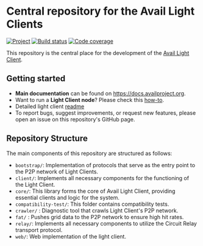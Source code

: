 # Central repository for the Avail Light Clients

[![Project](https://img.shields.io/badge/project-Avail-cyan)](https://www.availproject.org/) [![Build status](https://github.com/availproject/avail-light/actions/workflows/default.yml/badge.svg)](https://github.com/availproject/avail-light/actions/workflows/default.yml) [![Code coverage](https://codecov.io/gh/availproject/avail-light/branch/main/graph/badge.svg?token=7O2EA7QMC2)](https://codecov.io/gh/availproject/avail-light)

This repository is the central place for the development of the [Avail Light Client](https://docs.availproject.org/docs/operate-a-node/node-types).

## Getting started

- **Main documentation** can be found on <https://docs.availproject.org>.
- Want to run a **Light Client node**? Please check this [how-to](https://docs.availproject.org/docs/operate-a-node/run-a-light-client/0010-light-client).
- Detailed light client [readme](client/README.md)
- To report bugs, suggest improvements, or request new features, please open an issue on this repository's GitHub page.

## Repository Structure

The main components of this repository are structured as follows:

- `bootstrap/`: Implementation of protocols that serve as the entry point to the P2P network of Light Clients.
- `client/`: Implements all necessary components for the functioning of the Light Client.
- `core/`: This library forms the core of Avail Light Client, providing essential clients and logic for the system.
- `compatibility-test/`: This folder contains compatibility tests.
- `crawler/` : Diagnostic tool that crawls Light Client's P2P network.
- `fat/` : Pushes grid data to the P2P network to ensure high hit rates.
- `relay/`: Implements all necessary components to utilize the Circuit Relay transport protocol.
- `web/`: Web implementation of the light client.
